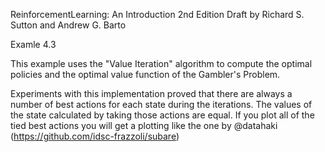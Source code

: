 ReinforcementLearning: An Introduction 2nd Edition Draft
by Richard S. Sutton and Andrew G. Barto

Examle 4.3

This example uses the "Value Iteration" algorithm to compute the optimal policies and the optimal value function of the Gambler's Problem.

Experiments with this implementation proved that there are always a number of best actions for each state during the iterations. The values of the state calculated by taking those actions are equal. If you plot all of the tied best actions you will get a plotting like the one by @datahaki (https://github.com/idsc-frazzoli/subare)
